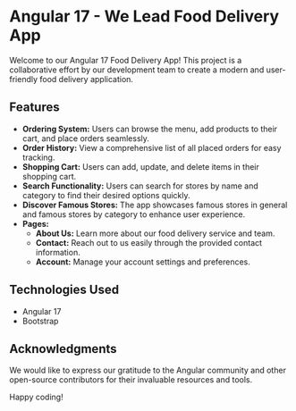 # Angular 17 -  We Lead Food Delivery App

Welcome to our Angular 17 Food Delivery App! This project is a collaborative effort by our development team to create a modern and user-friendly food delivery application.

## Features

- **Ordering System:** Users can browse the menu, add products to their cart, and place orders seamlessly.
- **Order History:** View a comprehensive list of all placed orders for easy tracking.
- **Shopping Cart:** Users can add, update, and delete items in their shopping cart.
- **Search Functionality:** Users can search for stores by name and category to find their desired options quickly.
- **Discover Famous Stores:** The app showcases famous stores in general and famous stores by category to enhance user experience.
- **Pages:**   
  - **About Us:** Learn more about our food delivery service and team.
  - **Contact:** Reach out to us easily through the provided contact information.
  - **Account:** Manage your account settings and preferences.

## Technologies Used

- Angular 17
- Bootstrap

## Acknowledgments

We would like to express our gratitude to the Angular community and other open-source contributors for their invaluable resources and tools.

Happy coding!

